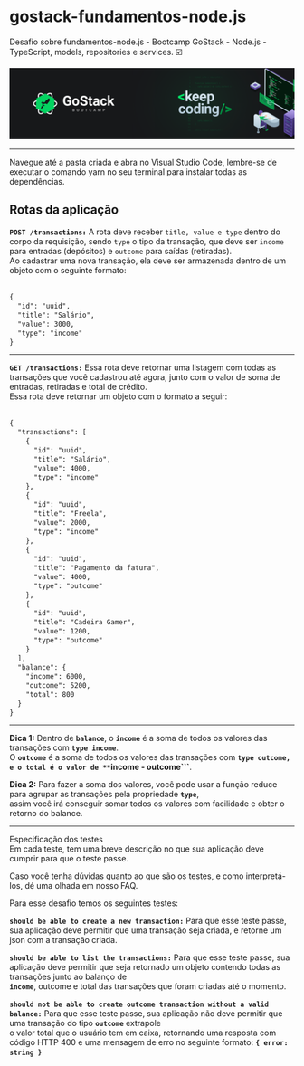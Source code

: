 # gostack-fundamentos-node.js
 Desafio sobre fundamentos-node.js - Bootcamp GoStack - Node.js - TypeScript, models, repositories e services. :ballot_box_with_check:
 
 <img src=".github/bg.png"/>

--------------------------------------------------

Navegue até a pasta criada e abra no Visual Studio Code, lembre-se de executar o comando yarn no seu terminal para instalar todas as dependências.

## Rotas da aplicação

**```POST /transactions:```** A rota deve receber ```title, value e type``` dentro do corpo da requisição, sendo ```type``` o tipo da transação, que deve ser ```income``` para entradas (depósitos) e ```outcome``` para saídas (retiradas).   
Ao cadastrar uma nova transação, ela deve ser armazenada dentro de um objeto com o seguinte formato:  

<pre><code>
{
  "id": "uuid",
  "title": "Salário",
  "value": 3000,
  "type": "income"
}
</code></pre>

--------------------------------------------------

**```GET /transactions:```** Essa rota deve retornar uma listagem com todas as transações que você cadastrou até agora, junto com o valor de soma de entradas, retiradas e total de crédito.   
Essa rota deve retornar um objeto com o formato a seguir:   

<pre><code>
{
  "transactions": [
    {
      "id": "uuid",
      "title": "Salário",
      "value": 4000,
      "type": "income"
    },
    {
      "id": "uuid",
      "title": "Freela",
      "value": 2000,
      "type": "income"
    },
    {
      "id": "uuid",
      "title": "Pagamento da fatura",
      "value": 4000,
      "type": "outcome"
    },
    {
      "id": "uuid",
      "title": "Cadeira Gamer",
      "value": 1200,
      "type": "outcome"
    }
  ],
  "balance": {
    "income": 6000,
    "outcome": 5200,
    "total": 800
  }
}
</code></pre>

--------------------------------------------------


**Dica 1:** Dentro de **```balance```**, o **```income```** é a soma de todos os valores das transações com **```type income```**.   
O **```outcome```** é a soma de todos os valores das transações com **```type outcome, e o total é o valor de **```income - outcome```**.

**Dica 2:** Para fazer a soma dos valores, você pode usar a função reduce para agrupar as transações pela propriedade **```type```**,   
assim você irá conseguir somar todos os valores com facilidade e obter o retorno do balance.

--------------------------------------------------

Especificação dos testes  
Em cada teste, tem uma breve descrição no que sua aplicação deve cumprir para que o teste passe.  

Caso você tenha dúvidas quanto ao que são os testes, e como interpretá-los, dé uma olhada em nosso FAQ.  

Para esse desafio temos os seguintes testes:  

**```should be able to create a new transaction:```** Para que esse teste passe, sua aplicação deve permitir que uma transação seja criada, e retorne um json com a transação criada.  

**```should be able to list the transactions:```** Para que esse teste passe, sua aplicação deve permitir que seja retornado um objeto contendo todas as transações junto ao balanço de   
**```income```**, outcome e total das transações que foram criadas até o momento.  

**```should not be able to create outcome transaction without a valid balance:```** Para que esse teste passe, sua aplicação não deve permitir que uma transação do tipo **```outcome```** extrapole    
o valor total que o usuário tem em caixa, retornando uma resposta com código HTTP 400 e uma mensagem de erro no seguinte formato: **```{ error: string }```**
